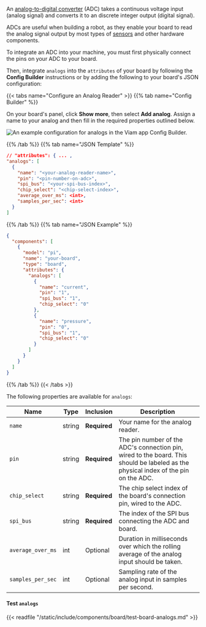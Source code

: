 An [analog-to-digital converter](https://www.electronics-tutorials.ws/combination/analogue-to-digital-converter.html) (ADC) takes a continuous voltage input (analog signal) and converts it to an discrete integer output (digital signal).

ADCs are useful when building a robot, as they enable your board to read the analog signal output by most types of [sensors](/machine/components/sensor/) and other hardware components.

To integrate an ADC into your machine, you must first physically connect the pins on your ADC to your board.

Then, integrate `analogs` into the `attributes` of your board by following the **Config Builder** instructions or by adding the following to your board's JSON configuration:

{{< tabs name="Configure an Analog Reader" >}}
{{% tab name="Config Builder" %}}

On your board's panel, click **Show more**, then select **Add analog**.
Assign a name to your analog and then fill in the required properties outlined below.

![An example configuration for analogs in the Viam app Config Builder.](/machine/components/board/analogs-ui-config.png)

{{% /tab %}}
{{% tab name="JSON Template" %}}

```json {class="line-numbers linkable-line-numbers"}
// "attributes": { ... ,
"analogs": [
  {
    "name": "<your-analog-reader-name>",
    "pin": "<pin-number-on-adc>",
    "spi_bus": "<your-spi-bus-index>",
    "chip_select": "<chip-select-index>",
    "average_over_ms": <int>,
    "samples_per_sec": <int>
  }
]
```

{{% /tab %}}
{{% tab name="JSON Example" %}}

```json {class="line-numbers linkable-line-numbers"}
{
  "components": [
    {
      "model": "pi",
      "name": "your-board",
      "type": "board",
      "attributes": {
        "analogs": [
          {
            "name": "current",
            "pin": "1",
            "spi_bus": "1",
            "chip_select": "0"
          },
          {
            "name": "pressure",
            "pin": "0",
            "spi_bus": "1",
            "chip_select": "0"
          }
        ]
      }
    }
  ]
}
```

{{% /tab %}}
{{< /tabs >}}

The following properties are available for `analogs`:

<!-- prettier-ignore -->
| Name | Type | Inclusion | Description |
| ---- | ---- | --------- | ----------- |
|`name` | string | **Required** | Your name for the analog reader. |
|`pin`| string | **Required** | The pin number of the ADC's connection pin, wired to the board. This should be labeled as the physical index of the pin on the ADC.
|`chip_select`| string | **Required** | The chip select index of the board's connection pin, wired to the ADC. |
|`spi_bus` | string | **Required** | The index of the SPI bus connecting the ADC and board. |
| `average_over_ms` | int | Optional | Duration in milliseconds over which the rolling average of the analog input should be taken. |
|`samples_per_sec` | int | Optional | Sampling rate of the analog input in samples per second. |

#### Test `analogs`

{{< readfile "/static/include/components/board/test-board-analogs.md" >}}
